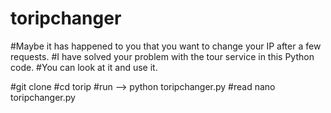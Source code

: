 # toripchanger
#Maybe it has happened to you that you want to change your IP after a few requests. 
#I have solved your problem with the tour service in this Python code. 
#You can look at it and use it.

#git clone
#cd torip
#run --> python toripchanger.py
#read nano toripchanger.py

